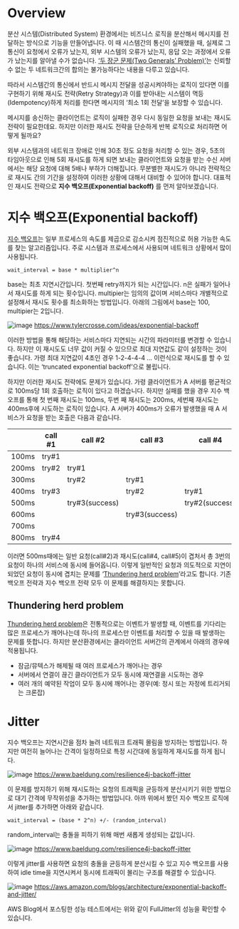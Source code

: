 # Overview

분산 시스템(Distributed System) 환경에서는 비즈니스 로직을 분산해서 메시지를 전달하는 방식으로 기능을 만들어냅니다. 이 때 시스템간의 통신이 실패했을 때, 실제로 그 통신이 요청에서 오류가 났는지, 외부 시스템의 오류가 났는지, 응답 오는 과정에서 오류가 났는지를 알아낼 수가 없습니다. [‘두 장군 문제(Two Generals’ Problem)’](https://en.wikipedia.org/wiki/Two_Generals%27_Problem)는 신뢰할 수 없는 두 네트워크간의 합의는 불가능하다는 내용을 다루고 있습니다.

따라서 시스템간의 통신에서 반드시 메시지 전달을 성공시켜야하는 로직이 있다면 이를 구현하기 위해 재시도 전략(Retry Strategy)과 이를 받아내는 시스템이 멱등(Idempotency)하게 처리를 한다면 메시지의 ‘최소 1회 전달’을 보장할 수 있습니다.

메시지를 송신하는 클라이언트는 로직이 실패한 경우 다시 동일한 요청을 보내는 재시도 전략이 필요한데요. 하지만 이러한 재시도 전략을 단순하게 반복 로직으로 처리하면 어떻게 될까요? 

외부 시스템과의 네트워크 장애로 인해 30초 정도 요청을 처리할 수 있는 경우, 5초의 타임아웃으로 인해 5회 재시도를 하게 되면 보내는 클라이언트와 요청을 받는 수신 서버에서는 해당 요청에 대해 5배나 부하가 더해집니다. 무분별한 재시도가 아니라 전략적으로 재시도 간의 기간을 설정하여 이러한 상황에 대해서 대비할 수 있어야 합니다. 대표적인 재시도 전략으로 **지수 백오프(Exponential backoff)** 를 먼저 알아보겠습니다.


# 지수 백오프(Exponential backoff)

[지수 백오프](https://en.wikipedia.org/wiki/Exponential_backoff)는 일부 프로세스의 속도를 제곱으로 감소시켜 점진적으로 허용 가능한 속도를 찾는 알고리즘입니다. 주로 시스템과 프로세스에서 사용되며 네트워크 상황에서 많이 사용됩니다.

```
wait_interval = base * multiplier^n
```

base는 최초 지연시간입니다. 첫번째 retry까지가 되는 시간입니다. n은 실패가 일어나서 재시도를 하게 되는 횟수입니다. multipier는 임의의 값이며 서비스마다 개별적으로 설정해서 재시도 횟수를 최소화하는 방법입니다. 아래의 그림에서 base는 100, multipier는 2입니다.

![image](https://github.com/eastperson/posting-review/assets/66561524/8b2d0981-67c2-489b-bd89-62956cf4aaf1)
https://www.tylercrosse.com/ideas/exponential-backoff

이러한 방법을 통해 해당하는 서비스마다 지연되는 시간의 파라미터를 변경할 수 있습니다. 하지만 이 재시도도 너무 값이 커질 수 있으므로 최대 지연값도 같이 설정하는 것이 좋습니다. 가령 최대 지연값이 4초인 경우 1-2-4-4-4 … 이런식으로 재시도를 할 수 있습니다. 이는 ‘truncated exponential backoff’으로 불립니다.

하지만 이러한 재시도 전략에도 문제가 있습니다. 가령 클라이언트가 A 서버를 평균적으로 100ms당 1회 호출하는 로직이 있다고 하겠습니다. 하지만 실패를 했을 경우 지수 백오프를 통해 첫 번째 재시도는 100ms, 두번 째 재시도는 200ms, 세번째 재시도는 400ms후에 시도하는 로직이 있습니다. A 서버가 400ms가 오류가 발생했을 때 A 서비스가 요청을 받는 호출은 다음과 같습니다.

|  | call #1 | call #2 | call #3 | call #4 | call #5 | call #6 |
| --- | --- | --- | --- | --- | --- | --- |
| 100ms | try#1 |  |  |  |  |  |
| 200ms | try#2 | try#1 |  |  |  |  |
| 300ms |  | try#2 | try#1 |  |  |  |
| 400ms | try#3 |  | try#2 | try#1 |  |  |
| 500ms |  | try#3(success) |  | try#2(success) | try#1(success) |  |
| 600ms |  |  | try#3(success) |  |  | try#1(success) |
| 700ms |  |  |  |  |  |  |
| 800ms | try#4 |  |  |  |  |  |

이러면 500ms때에는 일반 요청(call#2)과 재시도(call#4, call#5)이 겹처서 총 3번의 요청이 하나의 서비스에 동시에 들어옵니다. 이렇게 일반적인 요청과 의도적으로 지연이 되었던 요청이 동시에 겹치는 문제를 ‘[Thundering herd problem](https://en.wikipedia.org/wiki/Thundering_herd_problem)’라고도 합니다. 기존 백오프 전략과 지수 백오프 전략 모두 이 문제를 해결하지는 못합니다.

## **Thundering herd problem**

[Thundering herd problem](https://nick.groenen.me/notes/thundering-herd/)은 전통적으로는 이벤트가 발생할 때, 이벤트를 기다리는 많은 프로세스가 깨어나는데 하나의 프로세스만 이벤트를 처리할 수 있을 때 발생하는 문제를 뜻합니다. 하지만 분산환경에서는 클라이언트 서버간의 관계에서 아래의 경우에 적용됩니다.

- 잠금/뮤텍스가 해제될 때 여러 프로세스가 깨어나는 경우
- 서버에서 연결이 끊긴 클라이언트가 모두 동시에 재연결을 시도하는 경우
- 여러 개의 예약된 작업이 모두 동시에 깨어나는 경우(예: 정시 또는 자정에 트리거되는 크론잡)

# Jitter

지수 백오프는 지연시간을 점차 늘려 네트워크 트래픽 몰림을 방지하는 방법입니다. 하지만 여전히 늘어나는 간격이 일정하므로 특정 시간대에 동일하게 재시도를 하게 됩니다.

![image](https://github.com/eastperson/posting-review/assets/66561524/11ad05e8-762a-442b-b0a1-8378e150d17c)
https://www.baeldung.com/resilience4j-backoff-jitter

이 문제를 방지하기 위해 재시도하는 요청의 트래픽을 균등하게 분산시키기 위한 방법으로 대기 간격에 무작위성을 추가하는 방법입니다. 아까 위에서 봤던 지수 백오프 로직에서 jitter를 추가하면 아래와 같습니다.

```
wait_interval = (base * 2^n) +/- (random_interval)
```

random_interval는 충돌을 피하기 위해 매번 새롭게 생성되는 값입니다.

![image](https://github.com/eastperson/posting-review/assets/66561524/f1b6fbea-e70a-4c34-bf4d-8c9332375311)
https://www.baeldung.com/resilience4j-backoff-jitter

이렇게 jitter를 사용하면 요청의 충돌을 균등하게 분산시킬 수 있고 지수 백오프를 사용하여 idle time을 지연시켜서 동시에 트래픽이 몰리는 구조를 해결할 수 있습니다.

![image](https://github.com/eastperson/posting-review/assets/66561524/5b610688-ce99-486f-8ea1-e3fd64bd154f)
https://aws.amazon.com/blogs/architecture/exponential-backoff-and-jitter/

AWS Blog에서 포스팅한 성능 테스트에서는 위와 같이 FullJitter의 성능을 확인할 수 있습니다.

